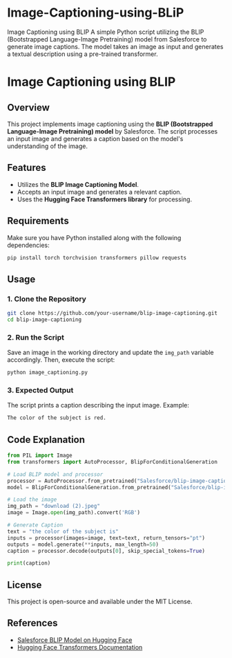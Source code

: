 # Image-Captioning-using-BLiP
Image Captioning using BLIP A simple Python script utilizing the BLIP (Bootstrapped Language-Image Pretraining) model from Salesforce to generate image captions. The model takes an image as input and generates a textual description using a pre-trained transformer.
# Image Captioning using BLIP

## Overview
This project implements image captioning using the **BLIP (Bootstrapped Language-Image Pretraining) model** by Salesforce. The script processes an input image and generates a caption based on the model's understanding of the image.

## Features
- Utilizes the **BLIP Image Captioning Model**.
- Accepts an input image and generates a relevant caption.
- Uses the **Hugging Face Transformers library** for processing.

## Requirements
Make sure you have Python installed along with the following dependencies:

```bash
pip install torch torchvision transformers pillow requests
```

## Usage
### 1. Clone the Repository
```bash
git clone https://github.com/your-username/blip-image-captioning.git
cd blip-image-captioning
```

### 2. Run the Script
Save an image in the working directory and update the `img_path` variable accordingly. Then, execute the script:

```bash
python image_captioning.py
```

### 3. Expected Output
The script prints a caption describing the input image. Example:
```bash
The color of the subject is red.
```

## Code Explanation
```python
from PIL import Image
from transformers import AutoProcessor, BlipForConditionalGeneration

# Load BLIP model and processor
processor = AutoProcessor.from_pretrained("Salesforce/blip-image-captioning-base")
model = BlipForConditionalGeneration.from_pretrained("Salesforce/blip-image-captioning-base")

# Load the image
img_path = "download (2).jpeg"
image = Image.open(img_path).convert('RGB')

# Generate Caption
text = "the color of the subject is"
inputs = processor(images=image, text=text, return_tensors="pt")
outputs = model.generate(**inputs, max_length=50)
caption = processor.decode(outputs[0], skip_special_tokens=True)

print(caption)
```

## License
This project is open-source and available under the MIT License.

## References
- [Salesforce BLIP Model on Hugging Face](https://huggingface.co/Salesforce/blip-image-captioning-base)
- [Hugging Face Transformers Documentation](https://huggingface.co/docs/transformers/index)

